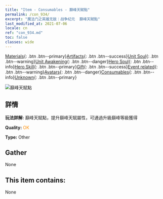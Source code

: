 ```yaml
---
title: "Item - Consumables - 巔峰天賦點"
permalink: /con_934/
excerpt: "魔法门之英雄无敌：战争纪元  巔峰天賦點"
last_modified_at: 2021-07-06
locale: cn
ref: "con_934.md"
toc: false
classes: wide
---
```

 [Materials](/ItemsCN/){: .btn .btn--primary}[Artifacts](/ItemsCN/Artifacts/){: .btn .btn--success}[Unit Soul](/ItemsCN/UnitSoul/){: .btn .btn--warning}[Unit Awakening](/ItemsCN/UnitAwakening/){: .btn .btn--danger}[Hero Soul](/ItemsCN/HeroSoul/){: .btn .btn--info}[Hero Skill](/ItemsCN/HeroSkill/){: .btn .btn--primary}[Gift](/ItemsCN/Gift/){: .btn .btn--success}[Event related](/ItemsCN/Events/){: .btn .btn--warning}[Avatars](/ItemsCN/Avatars/){: .btn .btn--danger}[Consumables](/ItemsCN/Consumables/){: .btn .btn--info}[Unknown](/ItemsCN/Unknown/){: .btn .btn--primary}

 ![巔峰天賦點](/images/t/i_40022.png)

## 詳情
 **玩法詳解:** 巔峰天賦點，提升巔峰天賦屬性，可通過升級巔峰等級獲得

 **Quality:** <span style="color: #FF8C00">OK</span>

 **Type:** Other

## Gather

  None

## This item contains:

  None

